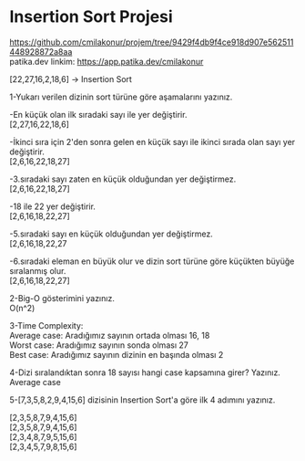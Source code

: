 # Insertion Sort Projesi

 
https://github.com/cmilakonur/projem/tree/9429f4db9f4ce918d907e562511448928872a8aa <br />
patika.dev linkim: https://app.patika.dev/cmilakonur

[22,27,16,2,18,6] -> Insertion Sort 

1-Yukarı verilen dizinin sort türüne göre aşamalarını yazınız. 

-En küçük olan ilk sıradaki sayı ile yer değiştirir. <br />
 [2,27,16,22,18,6]
 
-İkinci sıra için 2'den sonra gelen en küçük sayı ile ikinci sırada olan sayı yer değiştirir. <br />
 [2,6,16,22,18,27]
 
-3.sıradaki sayı zaten en küçük olduğundan yer değiştirmez. <br />
 [2,6,16,22,18,27]
 
-18 ile 22 yer değiştirir. <br />
 [2,6,16,18,22,27]
 
-5.sıradaki sayı en küçük olduğundan yer değiştirmez. <br />
 [2,6,16,18,22,27
 
-6.sıradaki eleman en büyük olur ve dizin sort türüne göre küçükten büyüğe sıralanmış olur. <br />
 [2,6,16,18,22,27]
 
 2-Big-O gösterimini yazınız. <br />
 O(n^2)
 
 3-Time Complexity: <br />
 Average case: Aradığımız sayının ortada olması 16, 18 <br />
 Worst case: Aradığımız sayının sonda olması 27 <br />
 Best case: Aradığımız sayının dizinin en başında olması 2 <br />
 
 4-Dizi sıralandıktan sonra 18 sayısı hangi case kapsamına girer? Yazınız. <br />
 Average case
 
 5-[7,3,5,8,2,9,4,15,6] dizisinin Insertion Sort'a göre ilk 4 adımını yazınız.
 
[2,3,5,8,7,9,4,15,6] <br />
[2,3,5,8,7,9,4,15,6] <br />
[2,3,4,8,7,9,5,15,6] <br />
[2,3,4,5,7,9,8,15,6] <br />
